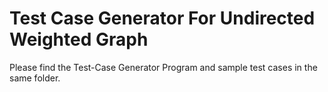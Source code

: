 # Test Case Generator For Undirected Weighted Graph

Please find the Test-Case Generator Program and sample test cases in the same folder.
